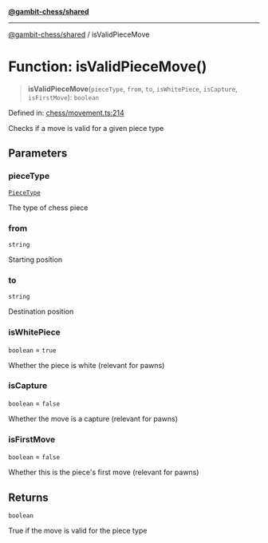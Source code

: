 [**@gambit-chess/shared**](../README.md)

***

[@gambit-chess/shared](../globals.md) / isValidPieceMove

# Function: isValidPieceMove()

> **isValidPieceMove**(`pieceType`, `from`, `to`, `isWhitePiece`, `isCapture`, `isFirstMove`): `boolean`

Defined in: [chess/movement.ts:214](https://github.com/cango91/gambit-chess/blob/b8ea13e4976c99c29d095eae7bc504b86f9add51/shared/src/chess/movement.ts#L214)

Checks if a move is valid for a given piece type

## Parameters

### pieceType

[`PieceType`](../type-aliases/PieceType.md)

The type of chess piece

### from

`string`

Starting position

### to

`string`

Destination position

### isWhitePiece

`boolean` = `true`

Whether the piece is white (relevant for pawns)

### isCapture

`boolean` = `false`

Whether the move is a capture (relevant for pawns)

### isFirstMove

`boolean` = `false`

Whether this is the piece's first move (relevant for pawns)

## Returns

`boolean`

True if the move is valid for the piece type
